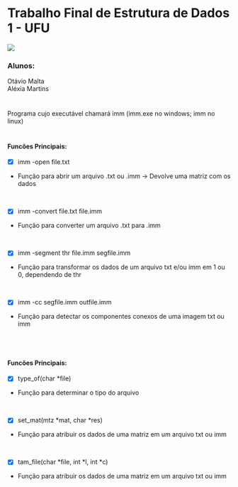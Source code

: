 # Trabalho Final de Estrutura de Dados 1 - UFU
![](https://api.visitorbadge.io/api/VisitorHit?user=OtavioMaltaf&repo=Trabalho_Final_ED1&countColor=%237B1E7A) <br>
<h3> Alunos: </h3>
  Otávio Malta  <br>
  Aléxia Martins
  
# 

Programa cujo executável chamará imm (imm.exe no windows; imm no linux)
#

<h4> Funcões Principais: </h4>

- [x] imm -open file.txt<br>
- Função para abrir um arquivo .txt ou .imm -> Devolve uma matriz com os dados
 
 <br>
 
- [x] imm -convert file.txt file.imm
-  Função para converter um arquivo .txt para .imm

<br>

- [x] imm -segment thr file.imm segfile.imm
- Função para transformar os dados de um arquivo txt e/ou imm em 1 ou 0, dependendo de thr

<br>

- [x] imm -cc segfile.imm outfile.imm 
- Função para detectar os componentes conexos de uma imagem txt ou imm

<br>


#

<h4> Funcões Principais: </h4>

- [x] type_of(char *file)
- Função para determinar o tipo do arquivo

<br>

- [x] set_mat(mtz *mat, char *res)
- Função para atribuir os dados de uma matriz em um arquivo txt ou imm

<br>

- [x] tam_file(char *file, int *l, int *c)
- Função para atribuir os dados de uma matriz em um arquivo txt ou imm
